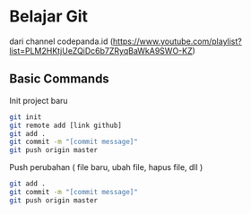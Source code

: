 # Belajar Git

dari channel codepanda.id (https://www.youtube.com/playlist?list=PLM2HKtjUeZQiDc6b7ZRyqBaWkA9SWO-KZ)

## Basic Commands

Init project baru

```bash
git init
git remote add [link github]
git add .
git commit -m "[commit message]"
git push origin master
```

Push perubahan ( file baru, ubah file, hapus file, dll )

```bash
git add .
git commit -m "[commit message]"
git push origin master
```
